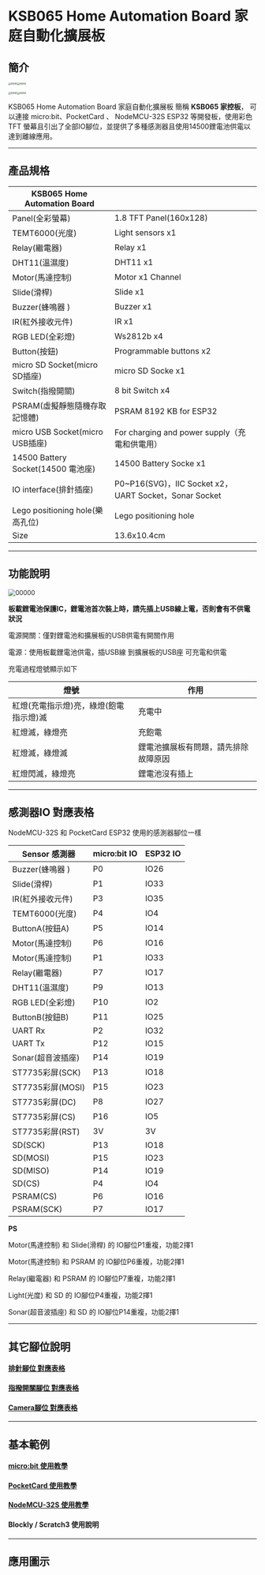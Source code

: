 

# KSB065 Home Automation Board 家庭自動化擴展板

## 簡介

<img src="images/KSB065/0001.jpg" alt="00000" style="zoom:30%;" /><img src="images/KSB065/0002.png" alt="00000" style="zoom:30%;" />

<img src="images/KSB065/0003.png" alt="00000" style="zoom:30%;" /><img src="images/KSB065/0004.png" alt="00000" style="zoom:30%;" />



KSB065 Home Automation Board 家庭自動化擴展板 簡稱 **KSB065 家控板**， 可以連接 micro:bit、PocketCard 、 NodeMCU-32S ESP32 等開發板，使用彩色TFT 螢幕且引出了全部IO腳位，並提供了多種感測器且使用14500鋰電池供電以達到離線應用。



------

## 產品規格

| KSB065 Home Automation Board       |                                                       |
| ---------------------------------- | ----------------------------------------------------- |
| Panel(全彩螢幕)                    | 1.8 TFT Panel(160x128)                                |
| TEMT6000(光度)                     | Light sensors x1                                      |
| Relay(繼電器)                      | Relay x1                                              |
| DHT11(溫濕度)                      | DHT11 x1                                              |
| Motor(馬達控制)                    | Motor x1 Channel                                      |
| Slide(滑桿)                        | Slide x1                                              |
| Buzzer(蜂鳴器 )                    | Buzzer x1                                             |
| IR(紅外接收元件)                   | IR x1                                                 |
| RGB LED(全彩燈)                    | Ws2812b x4                                            |
| Button(按鈕)                       | Programmable buttons x2                               |
| micro SD Socket(micro SD插座)      | micro SD Socke x1                                     |
| Switch(指撥開關)                   | 8 bit  Switch x4                                      |
| PSRAM(虛擬靜態隨機存取記憶體)      | PSRAM 8192 KB  for ESP32                              |
| micro USB Socket(micro USB插座)    | For charging and power supply（充電和供電用）         |
| 14500 Battery Socket(14500 電池座) | 14500 Battery Socke x1                                |
| IO interface(排針插座)             | P0~P16(SVG)，IIC Socket x2，UART Socket，Sonar Socket |
| Lego positioning hole(樂高孔位)    | Lego positioning hole                                 |
| Size                               | 13.6x10.4cm                                           |



------

## 功能說明

<img src="images/KSB065/0005.png" alt="00000" style="zoom:90%;" />


**板載鋰電池保護IC，鋰電池首次裝上時，請先插上USB線上電，否則會有不供電狀況**

電源開關：僅對鋰電池和擴展板的USB供電有開關作用

電源：使用板載鋰電池供電，插USB線 到擴展板的USB座 可充電和供電

充電過程燈號顯示如下 

| 燈號           | 作用                                 |
| -------------- | ------------------------------------ |
| 紅燈(充電指示燈)亮，綠燈(飽電指示燈)滅 | 充電中                               |
| 紅燈滅，綠燈亮 | 充飽電                               |
| 紅燈滅，綠燈滅 | 鋰電池擴展板有問題，請先排除故障原因 |
| 紅燈閃滅，綠燈亮 | 鋰電池沒有插上 |



------

## 感測器IO 對應表格

NodeMCU-32S 和 PocketCard ESP32 使用的感測器腳位一樣

| Sensor 感測器 | micro:bit IO  | ESP32 IO |
| ---------------| --------------|----------|
| Buzzer(蜂鳴器 )	|P0|IO26|
| Slide(滑桿)      | P1 | IO33 |
| IR(紅外接收元件) | P3           | IO35       |
| TEMT6000(光度)   | P4     | IO4  |
| ButtonA(按鈕A)   | P5        	| IO14       |
| Motor(馬達控制)  | P6        		| IO16 |
| Motor(馬達控制)  | P1	| IO33 |
| Relay(繼電器)    | P7           | IO17       |
| DHT11(溫濕度)    |P9|IO13|
| RGB LED(全彩燈)	|P10|IO2|
| ButtonB(按鈕B) |P11|IO25|
| UART Rx|P2|IO32|
| UART Tx|P12|IO15|
| Sonar(超音波插座) |P14|IO19|
| ST7735彩屏(SCK) |P13|IO18|
| ST7735彩屏(MOSI) |P15|IO23|
| ST7735彩屏(DC) |P8|IO27|
| ST7735彩屏(CS) |P16|IO5|
| ST7735彩屏(RST) |3V|3V|
| SD(SCK) |P13|IO18|
| SD(MOSI) |P15|IO23|
| SD(MISO) |P14|IO19|
| SD(CS) |P4|IO4|
| PSRAM(CS) |P6|IO16|
| PSRAM(SCK) |P7|IO17|



**PS**

Motor(馬達控制)  和 Slide(滑桿)  的 IO腳位P1重複，功能2擇1

Motor(馬達控制)  和  PSRAM 的 IO腳位P6重複，功能2擇1

Relay(繼電器)   和 PSRAM 的 IO腳位P7重複，功能2擇1

Light(光度) 和 SD 的 IO腳位P4重複，功能2擇1

Sonar(超音波插座) 和 SD 的 IO腳位P14重複，功能2擇1



------

## 其它腳位說明

#### [排針腳位 對應表格](KSB065_C1.md)
#### [指撥開關腳位 對應表格](KSB065_C2.md)
#### [Camera腳位 對應表格](KSB065_C3.md)




------

## 基本範例

#### [micro:bit 使用教學](KSB065_microbit.md)
#### [PocketCard 使用教學](KSB065_pocketcard.md)
#### [NodeMCU-32S 使用教學](KSB065_nodemcu.md)
#### Blockly / Scratch3 使用說明


------

## 應用圖示

